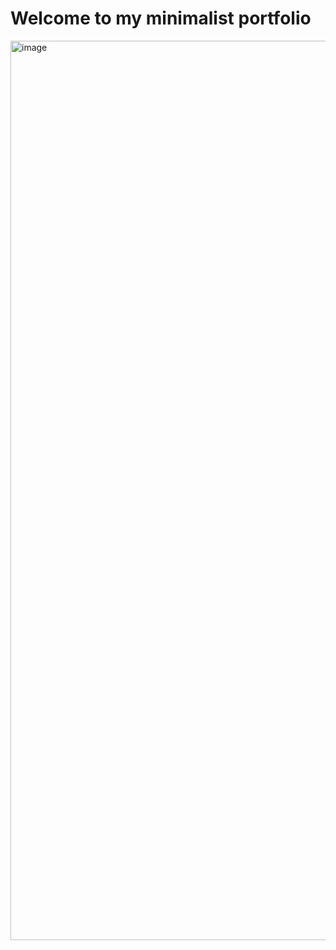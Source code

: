# Welcome to my minimalist portfolio

<img width="1439" alt="image" src="https://github.com/user-attachments/assets/b18429dc-62af-4071-ba77-2d7be15f401a" />
